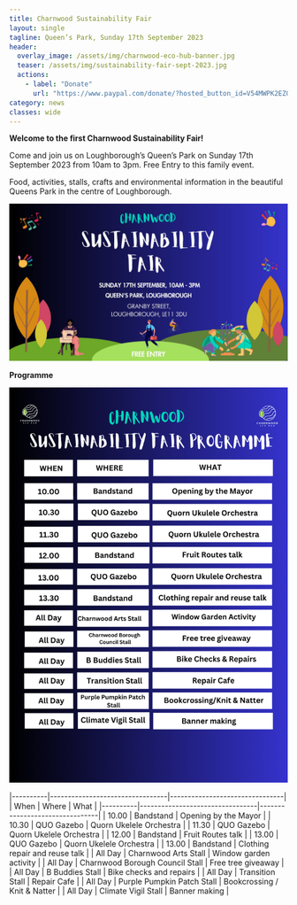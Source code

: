 ```yaml
---
title: Charnwood Sustainability Fair
layout: single
tagline: Queen’s Park, Sunday 17th September 2023
header:
  overlay_image: /assets/img/charnwood-eco-hub-banner.jpg
  teaser: /assets/img/sustainability-fair-sept-2023.jpg
  actions:
    - label: "Donate"
      url: "https://www.paypal.com/donate/?hosted_button_id=V54MWPK2EZGPY"
category: news
classes: wide
---
```


**Welcome to the first Charnwood Sustainability Fair!**

Come and join us on Loughborough’s Queen’s Park on Sunday 17th September 2023 from 10am to 3pm. Free Entry to this family event.

Food, activities, stalls, crafts and environmental information in the beautiful Queens Park in the centre of Loughborough.

![Sustainability Fair September 2023 poster](/assets/img/sustainability-fair-sept-2023.jpg)

**Programme**

![Sustainability Fair Programme graphic - see below for text version](/assets/img/sustainability-fair-sept-2023-programme.png)

|----------|---------------------------------|--------------------------------|
| When     | Where                           | What                           |
|----------|---------------------------------|--------------------------------|
| 10.00    | Bandstand                       | Opening by the Mayor           |
| 10.30    | QUO Gazebo                      | Quorn Ukelele Orchestra        |
| 11.30    | QUO Gazebo                      | Quorn Ukelele Orchestra        |
| 12.00    | Bandstand                       | Fruit Routes talk              |
| 13.00    | QUO Gazebo                      | Quorn Ukelele Orchestra        |
| 13.00    | Bandstand                       | Clothing repair and reuse talk |
| All Day  | Charnwood Arts Stall            | Window garden activity         |
| All Day  | Charnwood Borough Council Stall | Free tree giveaway             |
| All Day  | B Buddies Stall                 | Bike checks and repairs        |
| All Day  | Transition Stall                | Repair Cafe                    |
| All Day  | Purple Pumpkin Patch Stall      | Bookcrossing / Knit & Natter   |
| All Day  | Climate Vigil Stall             | Banner making                  |


